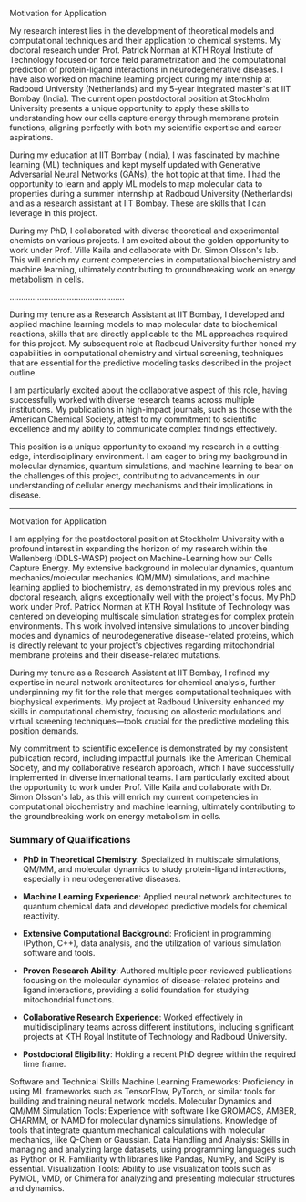 
Motivation for Application

My research interest lies in the development of theoretical models and computational techniques and their application to chemical systems. My doctoral research under Prof. Patrick Norman at KTH Royal Institute of Technology focused on force field parametrization and the computational prediction of protein-ligand interactions in neurodegenerative diseases. I have also worked on machine learning project during my internship at Radboud University (Netherlands) and my 5-year integrated master's at IIT Bombay (India). The current open postdoctoral position at Stockholm University presents a unique opportunity to apply these skills to understanding how our cells capture energy through membrane protein functions, aligning perfectly with both my scientific expertise and career aspirations. 

During my education at IIT Bombay (India), I was fascinated by machine learning (ML) techniques and kept myself updated with Generative Adversarial Neural Networks (GANs), the hot topic at that time. I had the opportunity to learn and apply ML models to map molecular data to properties during a summer internship at Radboud University (Netherlands) and as a research assistant at IIT Bombay. These are skills that I can leverage in this project.

During my PhD, I collaborated with diverse theoretical and experimental chemists on various projects. I am excited about the golden opportunity to work under Prof. Ville Kaila and collaborate with Dr. Simon Olsson's lab. This will enrich my current competencies in computational biochemistry and machine learning, ultimately contributing to groundbreaking work on energy metabolism in cells.





..................................................

During my tenure as a Research Assistant at IIT Bombay, I developed and applied machine learning models to map molecular data to biochemical reactions, skills that are directly applicable to the ML approaches required for this project. My subsequent role at Radboud University further honed my capabilities in computational chemistry and virtual screening, techniques that are essential for the predictive modeling tasks described in the project outline.

I am particularly excited about the collaborative aspect of this role, having successfully worked with diverse research teams across multiple institutions. My publications in high-impact journals, such as those with the American Chemical Society, attest to my commitment to scientific excellence and my ability to communicate complex findings effectively.

This position is a unique opportunity to expand my research in a cutting-edge, interdisciplinary environment. I am eager to bring my background in molecular dynamics, quantum simulations, and machine learning to bear on the challenges of this project, contributing to advancements in our understanding of cellular energy mechanisms and their implications in disease.

---

Motivation for Application 

 

I am applying for the postdoctoral position at Stockholm University with a profound interest in expanding the horizon of my research within the Wallenberg (DDLS-WASP) project on Machine-Learning how our Cells Capture Energy. My extensive background in molecular dynamics, quantum mechanics/molecular mechanics (QM/MM) simulations, and machine learning applied to biochemistry, as demonstrated in my previous roles and doctoral research, aligns exceptionally well with the project's focus. My PhD work under Prof. Patrick Norman at KTH Royal Institute of Technology was centered on developing multiscale simulation strategies for complex protein environments. This work involved intensive simulations to uncover binding modes and dynamics of neurodegenerative disease-related proteins, which is directly relevant to your project's objectives regarding mitochondrial membrane proteins and their disease-related mutations. 

During my tenure as a Research Assistant at IIT Bombay, I refined my expertise in neural network architectures for chemical analysis, further underpinning my fit for the role that merges computational techniques with biophysical experiments. My project at Radboud University enhanced my skills in computational chemistry, focusing on allosteric modulations and virtual screening techniques—tools crucial for the predictive modeling this position demands. 


My commitment to scientific excellence is demonstrated by my consistent publication record, including impactful journals like the American Chemical Society, and my collaborative research approach, which I have successfully implemented in diverse international teams. I am particularly excited about the opportunity to work under Prof. Ville Kaila and collaborate with Dr. Simon Olsson's lab, as this will enrich my current competencies in computational biochemistry and machine learning, ultimately contributing to the groundbreaking work on energy metabolism in cells. 

  

### Summary of Qualifications 

- **PhD in Theoretical Chemistry**: Specialized in multiscale simulations, QM/MM, and molecular dynamics to study protein-ligand interactions, especially in neurodegenerative diseases. 

- **Machine Learning Experience**: Applied neural network architectures to quantum chemical data and developed predictive models for chemical reactivity.

- **Extensive Computational Background**: Proficient in programming (Python, C++), data analysis, and the utilization of various simulation software and tools. 

- **Proven Research Ability**: Authored multiple peer-reviewed publications focusing on the molecular dynamics of disease-related proteins and ligand interactions, providing a solid foundation for studying mitochondrial functions. 

- **Collaborative Research Experience**: Worked effectively in multidisciplinary teams across different institutions, including significant projects at KTH Royal Institute of Technology and Radboud University. 

- **Postdoctoral Eligibility**: Holding a recent PhD degree within the required time frame. 


Software and Technical Skills
Machine Learning Frameworks: Proficiency in using ML frameworks such as TensorFlow, PyTorch, or similar tools for building and training neural network models.
Molecular Dynamics and QM/MM Simulation Tools: Experience with software like GROMACS, AMBER, CHARMM, or NAMD for molecular dynamics simulations. Knowledge of tools that integrate quantum mechanical calculations with molecular mechanics, like Q-Chem or Gaussian.
Data Handling and Analysis: Skills in managing and analyzing large datasets, using programming languages such as Python or R. Familiarity with libraries like Pandas, NumPy, and SciPy is essential.
Visualization Tools: Ability to use visualization tools such as PyMOL, VMD, or Chimera for analyzing and presenting molecular structures and dynamics.